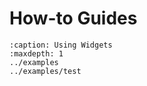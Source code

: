 # How-to Guides

```{toctree}
:caption: Using Widgets
:maxdepth: 1
../examples
../examples/test
```

